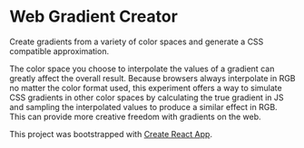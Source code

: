 # Web Gradient Creator

Create gradients from a variety of color spaces and generate a CSS compatible approximation.

The color space you choose to interpolate the values of a gradient can greatly affect the overall result. Because browsers always interpolate in RGB no matter the color format used, this experiment offers a way to simulate CSS gradients in other color spaces by calculating the true gradient in JS and sampling the interpolated values to produce a similar effect in RGB. This can provide more creative freedom with gradients on the web.



This project was bootstrapped with [Create React App](https://github.com/facebookincubator/create-react-app).
